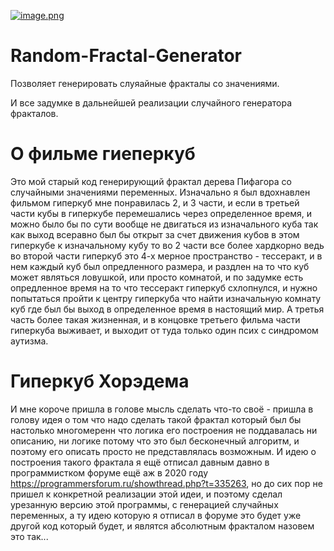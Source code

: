 [![image.png](https://i.postimg.cc/J0Gjpq0B/image.png)](https://postimg.cc/8fgF5Lh1)
# Random-Fractal-Generator
Позволяет генерировать слуяайные фракталы со значениями.

И все задумке в дальнейшей реализации случайного генератора фракталов.

# О фильме гиеперкуб
Это мой старый код генерирующий фрактал дерева Пифагора со случайными значениями переменных. Изначально я был вдохнавлен фильмом гиперкуб мне понравилась 2, и 3 части, и если в третьей части кубы в гиперкубе перемешались через определенное время, и можно было бы по сути вообще не двигаться из изначального куба так как выход всеравно был бы открыт за счет движения кубов в этом гиперкубе к изначальному кубу то во 2 части все более хардкорно ведь во второй части гиперкуб это 4-х мерное пространство - тессеракт, и в нем каждый куб был опредленного размера, и раздлен на то что куб может являться ловушкой, или просто комнатой, и по задумке есть опредленное время на то что тессеракт гиперкуб схлопнулся, и нужно попытаться пройти к центру гиперкуба что найти изначальную комнату куб где был бы выход в определенное время в настоящий мир. А третья часть более такая жизненная, и в концовке третьего фильма части гиперкуба выживает, и выходит от туда только один псих с синдромом аутизма. 

# Гиперкуб Хорэдема
И мне короче пришла в голове мысль сделать что-то своё - пришла в голову идея о том что надо сделать такой фрактал который был бы настолько многомеренн что логика его построения не поддавалась ни описанию, ни логике потому что это был бесконечный алгоритм, и поэтому его описать просто не представлялась возможным. И идею о построения такого фрактала я ещё отписал давным давно в программистком форуме ещё аж в 2020 году https://programmersforum.ru/showthread.php?t=335263, но до сих пор не пришел к конкретной реализации этой идеи, и поэтому сделал урезанную версию этой программы, с генерацией случайных переменных, а ту идею которую я отписал в форуме это будет уже другой код который будет, и являтся абсолютным фракталом назовем это так... 

